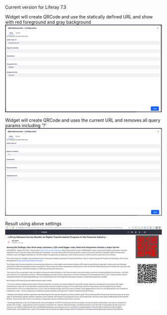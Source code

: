 Current version for Liferay 7.3
 
Widget will create QRCode and use the statically defined URL and show with red foreground and gray background 
![alt text](./docs/config2.png "Sample config")

Widget will create QRCode and uses the current URL and removes all query params including '?'
![alt text](./docs/config1.png "Sample config")
  
Result using above settings
![alt text](./docs/result.png "Result")
